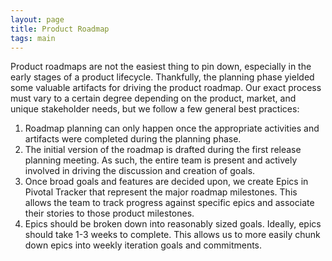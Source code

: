 ```yaml
---
layout: page
title: Product Roadmap
tags: main
---
```


Product roadmaps are not the easiest thing to pin down, especially in the early stages of a product lifecycle. Thankfully, the planning phase yielded some valuable artifacts for driving the product roadmap. Our exact process must vary to a certain degree depending on the product, market, and unique stakeholder needs, but we follow a few general best practices:

1. Roadmap planning can only happen once the appropriate activities and artifacts were completed during the planning phase. 
2. The initial version of the roadmap is drafted during the first release planning meeting. As such, the entire team is present and actively involved in driving the discussion and creation of goals. 
3. Once broad goals and features are decided upon, we create Epics in Pivotal Tracker that represent the major roadmap milestones. This allows the team to track progress against specific epics and associate their stories to those product milestones. 
4. Epics should be broken down into reasonably sized goals. Ideally, epics should take 1-3 weeks to complete. This allows us to more easily chunk down epics into weekly iteration goals and commitments.

